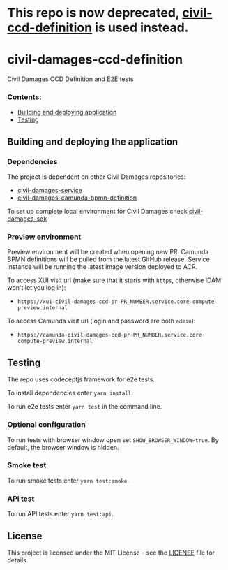# This repo is now deprecated, [civil-ccd-definition](https://github.com/hmcts/civil-ccd-definition) is used instead.

# civil-damages-ccd-definition

Civil Damages CCD Definition and E2E tests

### Contents:
- [Building and deploying application](#building-and-deploying-the-application)
- [Testing](#testing)

## Building and deploying the application

### Dependencies

The project is dependent on other Civil Damages repositories:
- [civil-damages-service](https://github.com/hmcts/civil-damages-service)
- [civil-damages-camunda-bpmn-definition](https://github.com/hmcts/civil-damages-camunda-bpmn-definition)

To set up complete local environment for Civil Damages check [civil-damages-sdk](https://github.com/hmcts/civil-damages-sdk)

### Preview environment

Preview environment will be created when opening new PR.
Camunda BPMN definitions will be pulled from the latest GitHub release.
Service instance will be running the latest image version deployed to ACR.

To access XUI visit url (make sure that it starts with `https`, otherwise IDAM won't let you log in):
- `https://xui-civil-damages-ccd-pr-PR_NUMBER.service.core-compute-preview.internal`

To access Camunda visit url (login and password are both `admin`):
- `https://camunda-civil-damages-ccd-pr-PR_NUMBER.service.core-compute-preview.internal`

## Testing
The repo uses codeceptjs framework for e2e tests.

To install dependencies enter `yarn install`.

To run e2e tests enter `yarn test` in the command line.

### Optional configuration

To run tests with browser window open set `SHOW_BROWSER_WINDOW=true`. By default, the browser window is hidden.

### Smoke test

To run smoke tests enter `yarn test:smoke`.

### API test

To run API tests enter `yarn test:api`.

## License
This project is licensed under the MIT License - see the [LICENSE](LICENSE) file for details

